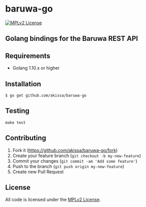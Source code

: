 # baruwa-go

[![MPLv2 License](https://img.shields.io/badge/license-MPLv2-blue.svg?style=flat-square)](https://www.mozilla.org/MPL/2.0/)

## Golang bindings for the Baruwa REST API

## Requirements

* Golang 1.10.x or higher

## Installation

```console
$ go get github.com/akissa/baruwa-go
```

## Testing

``make test``

## Contributing

1. Fork it (https://github.com/akissa/baruwa-go/fork)
2. Create your feature branch (`git checkout -b my-new-feature`)
3. Commit your changes (`git commit -am 'Add some feature'`)
4. Push to the branch (`git push origin my-new-feature`)
5. Create new Pull Request


## License

All code is licensed under the
[MPLv2 License](https://github.com/akissa/baruwa-go/blob/master/LICENSE).

